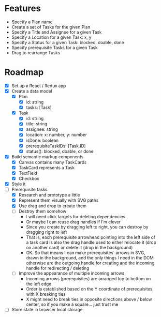# Features

- Specify a Plan name
- Create a set of Tasks for the given Plan
- Specify a Title and Assignee for a given Task
- Specify a Location for a given Task: x, y
- Specify a Status for a given Task: blocked, doable, done
- Specify prerequisite Tasks for a given Task
- Drag to rearrange Tasks

# Roadmap

- [x] Set up a React / Redux app
- [x] Create a data model
    - [x] Plan
        - [x] id: string
        - [x] tasks: [Task]
    - [x] Task
        - [x] id: string
        - [x] title: string
        - [x] assignee: string
        - [x] location: x: number, y: number
        - [x] isDone: boolean
        - [x] prerequisiteTaskIDs: [Task.ID]
        - [x] status(): blocked, doable, or done
- [x] Build semantic markup components
    - [x] Canvas contains many TaskCards
    - [x] TaskCard represents a Task
    - [x] TextField
    - [x] Checkbox
- [x] Style it
- [ ] Prerequisite tasks
    - [x] Research and prototype a little
    - [x] Represent them visually with SVG paths
    - [x] Use drag and drop to create them
    - [ ] Destroy them somehow
        - I will need click targets for deleting dependencies
        - Or maybe I can reuse drag handles if I'm clever
        - Since you create by dragging left to right, you can destroy by dragging right to left
        - That is, each prerequisite arrowhead pointing into the left side of a task card is also the drag handle used to either relocate it (drop on another card) or delete it (drop in the background)
        - OK. So that means I can make prerequisites' arrows in SVG, drawn in the background, and the only things I need in the DOM otherwise are the outgoing handle for creating and the incoming handle for redirecting / deleting
    - [ ] Improve the appearance of multiple incoming arrows
        - Incoming arrows (prerequisites) are arranged top to bottom on the left edge
        - Order is established based on the Y coordinate of prerequisites, with X breaking ties
        - X might need to break ties in opposite directions above / below center, so if you make a square… just trust me
- [ ] Store state in browser local storage
